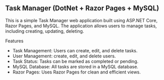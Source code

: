 ## Task Manager (DotNet + Razor Pages + MySQL)
This is a simple Task Manager web application built using ASP.NET Core, Razor Pages, and MySQL. The application allows users to manage tasks, including creating, updating, deleting.

Features
* Task Management: Users can create, edit, and delete tasks.
* User Management: create, edit, and delete users.
* Task Status: Tasks can be marked as completed or pending.
* MySQL Database: All tasks are stored in a MySQL database.
* Razor Pages: Uses Razor Pages for clean and efficient views.
